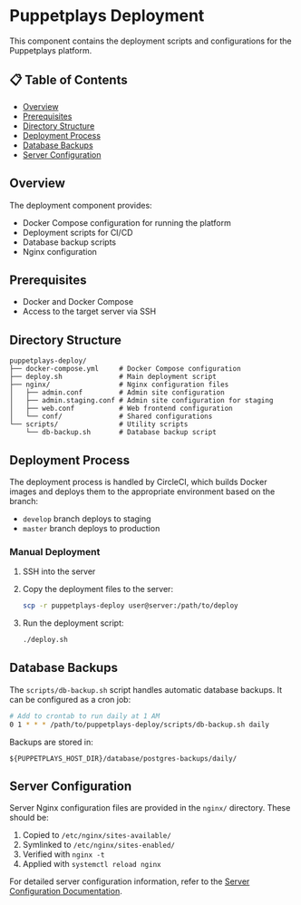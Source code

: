 # Puppetplays Deployment

This component contains the deployment scripts and configurations for the Puppetplays platform.

## 📋 Table of Contents

- [Overview](#overview)
- [Prerequisites](#prerequisites)
- [Directory Structure](#directory-structure)
- [Deployment Process](#deployment-process)
- [Database Backups](#database-backups)
- [Server Configuration](#server-configuration)

## Overview

The deployment component provides:
- Docker Compose configuration for running the platform
- Deployment scripts for CI/CD
- Database backup scripts
- Nginx configuration

## Prerequisites

- Docker and Docker Compose
- Access to the target server via SSH

## Directory Structure

```
puppetplays-deploy/
├── docker-compose.yml     # Docker Compose configuration
├── deploy.sh              # Main deployment script
├── nginx/                 # Nginx configuration files
│   ├── admin.conf         # Admin site configuration
│   ├── admin.staging.conf # Admin site configuration for staging
│   ├── web.conf           # Web frontend configuration
│   └── conf/              # Shared configurations
└── scripts/               # Utility scripts
    └── db-backup.sh       # Database backup script
```

## Deployment Process

The deployment process is handled by CircleCI, which builds Docker images and deploys them to the appropriate environment based on the branch:
- `develop` branch deploys to staging
- `master` branch deploys to production

### Manual Deployment

1. SSH into the server

2. Copy the deployment files to the server:
   ```bash
   scp -r puppetplays-deploy user@server:/path/to/deploy
   ```

3. Run the deployment script:
   ```bash
   ./deploy.sh
   ```

## Database Backups

The `scripts/db-backup.sh` script handles automatic database backups. It can be configured as a cron job:

```bash
# Add to crontab to run daily at 1 AM
0 1 * * * /path/to/puppetplays-deploy/scripts/db-backup.sh daily
```

Backups are stored in:
```
${PUPPETPLAYS_HOST_DIR}/database/postgres-backups/daily/
```

## Server Configuration

Server Nginx configuration files are provided in the `nginx/` directory. These should be:
1. Copied to `/etc/nginx/sites-available/`
2. Symlinked to `/etc/nginx/sites-enabled/`
3. Verified with `nginx -t`
4. Applied with `systemctl reload nginx`

For detailed server configuration information, refer to the [Server Configuration Documentation](../puppetplays-docs/3-Configuration-serveur.md). 